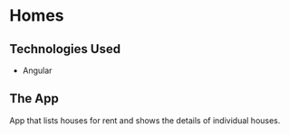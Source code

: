 # Homes

## Technologies Used
* Angular

## The App
App that lists houses for rent and shows the details of individual houses.
